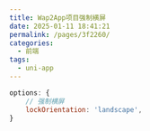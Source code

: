 ```yaml
---
title: Wap2App项目强制横屏
date: 2025-01-11 18:41:21
permalink: /pages/3f2260/
categories:
  - 前端
tags:
  - uni-app
---
```




```js
options: {
    // 强制横屏
	lockOrientation: 'landscape',
}
```

